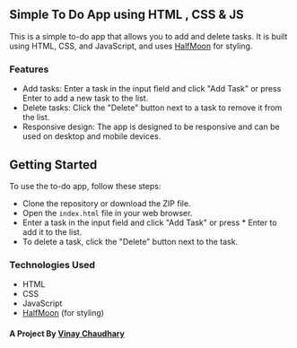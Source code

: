 
## Simple To Do App using HTML , CSS & JS

This is a simple to-do app that allows you to add and delete tasks. It is built using HTML, CSS, and JavaScript, and uses [HalfMoon](https://www.gethalfmoon.com/) for styling.

### Features

+ Add tasks: Enter a task in the input field and click "Add Task" or press Enter to add a new task to the list.
+ Delete tasks: Click the "Delete" button next to a task to remove it from the list.
+ Responsive design: The app is designed to be responsive and can be used on desktop and mobile devices.

## Getting Started
To use the to-do app, follow these steps:

* Clone the repository or download the ZIP file.
* Open the `index.html` file in your web browser.
* Enter a task in the input field and click "Add Task" or press * Enter to add it to the list.
* To delete a task, click the "Delete" button next to the task.

### Technologies Used
* HTML
* CSS
* JavaScript
* [HalfMoon](https://www.gethalfmoon.com/) (for styling)


#### A Project By [Vinay Chaudhary](https://www.buymeacoffee.com/vinay_dev)
